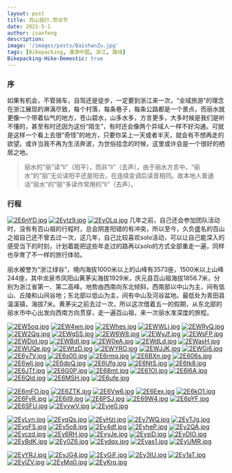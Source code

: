 ```yaml
---
layout: post
title: 百山祖行.劳动节
date: 2021-5-1
author: isanfeng
description:
image: '/images/posts/BaishanZu.jpg'
tags: [Bikepacking, 漫游中国, 浙江, 路线]
Bikepacking-Hike-Demestic: true
---
```

### 序

如果有机会，不管骑车，自驾还是徒步，一定要到浙江来一次，“全域旅游”的理念在浙江展现的淋漓尽致，每个村落，每条巷子，每条公路都是一个景点，而丽水就更像一个带着仙气的地方，苍山碧水，山多水多，方言更多，大多时候是我们是听不懂的，甚至有时还因为这份“陌生”，有时还会像两个异域人一样不好沟通。可就是这样一个看上去很“奇怪”的地方，只要你呆上一天或者半天，就会有不想再走的欲望。或许当我不再为生活奔波，为世俗挂念的时候，这里或许会是一个很好的栖居之地。

> 丽水的“丽”读“lí”（阳平），而非“lì”（去声）。由于丽水方言中，“丽水”的“丽”无论读阳平还是阳去，在连续变调后读音相同。故本地人普通话“丽水”的“丽”多读作常用的“lì”（去声）。

### 行程

[![2E6nYD.jpg](https://z3.ax1x.com/2021/05/30/2E6nYD.jpg)](https://imgtu.com/i/2E6nYD)
[![2Eytz9.jpg](https://z3.ax1x.com/2021/05/30/2Eytz9.jpg)](https://imgtu.com/i/2Eytz9)
[![2EyOLq.jpg](https://z3.ax1x.com/2021/05/30/2EyOLq.jpg)](https://imgtu.com/i/2EyOLq)
几年之前，自己还会参加团队活动时，没有有百山祖的行程时，总会阴差阳错的有冲突，所以至今，久负盛名的百山之祖自己还不曾去过一次，这几年，自己比较喜欢solo活动，可以让自己能深入的感受当下的时刻，计划着能把这些年走过的路再以solo的方式全部重走一遍，同样也孕育了不一样的旅行体验。

丽水被誉为“浙江绿谷”，境内海拔1000米以上的山峰有3573座，1500米以上山峰244座，其中龙泉市凤阳山黄茅尖海拔1929米，庆元县百山祖海拔1856.7米，分别为浙江省第一、第二高峰。地势由西南向东北倾斜，西南部以中山为主，间有低山、丘陵和山间谷地；东北部以低山为主，间有中山及河谷盆地。最低处为青田县温溪镇，海拔7米。黄茅尖之前去过一次，所以这次借着五一的假期，从东北部的丽水市中心出发向西南方向贯穿，走一遍百山祖，来一次丽水准深度的旅程。








[![2EW5oq.jpg](https://z3.ax1x.com/2021/05/30/2EW5oq.jpg)](https://imgtu.com/i/2EW5oq)
[![2EW4wn.jpg](https://z3.ax1x.com/2021/05/30/2EW4wn.jpg)](https://imgtu.com/i/2EW4wn)
[![2EWhes.jpg](https://z3.ax1x.com/2021/05/30/2EWhes.jpg)](https://imgtu.com/i/2EWhes)
[![2EWWLj.jpg](https://z3.ax1x.com/2021/05/30/2EWWLj.jpg)](https://imgtu.com/i/2EWWLj)
[![2EWRyQ.jpg](https://z3.ax1x.com/2021/05/30/2EWRyQ.jpg)](https://imgtu.com/i/2EWRyQ)
[![2EW2Qg.jpg](https://z3.ax1x.com/2021/05/30/2EW2Qg.jpg)](https://imgtu.com/i/2EW2Qg)
[![2EWgSS.jpg](https://z3.ax1x.com/2021/05/30/2EWgSS.jpg)](https://imgtu.com/i/2EWgSS)
[![2EW6W8.jpg](https://z3.ax1x.com/2021/05/30/2EW6W8.jpg)](https://imgtu.com/i/2EW6W8)
[![2EWyJf.jpg](https://z3.ax1x.com/2021/05/30/2EWyJf.jpg)](https://imgtu.com/i/2EWyJf)
[![2EWsFP.jpg](https://z3.ax1x.com/2021/05/30/2EWsFP.jpg)](https://imgtu.com/i/2EWsFP)
[![2EWDot.jpg](https://z3.ax1x.com/2021/05/30/2EWDot.jpg)](https://imgtu.com/i/2EWDot)
[![2EWBdI.jpg](https://z3.ax1x.com/2021/05/30/2EWBdI.jpg)](https://imgtu.com/i/2EWBdI)
[![2EW0eA.jpg](https://z3.ax1x.com/2021/05/30/2EW0eA.jpg)](https://imgtu.com/i/2EW0eA)
[![2EWdLd.jpg](https://z3.ax1x.com/2021/05/30/2EWdLd.jpg)](https://imgtu.com/i/2EWdLd)
[![2EWasH.jpg](https://z3.ax1x.com/2021/05/30/2EWasH.jpg)](https://imgtu.com/i/2EWasH)
[![2EWUQe.jpg](https://z3.ax1x.com/2021/05/30/2EWUQe.jpg)](https://imgtu.com/i/2EWUQe)
[![2EWtzD.jpg](https://z3.ax1x.com/2021/05/30/2EWtzD.jpg)](https://imgtu.com/i/2EWtzD)
[![2EWYRO.jpg](https://z3.ax1x.com/2021/05/30/2EWYRO.jpg)](https://imgtu.com/i/2EWYRO)
[![2EWJJK.jpg](https://z3.ax1x.com/2021/05/30/2EWJJK.jpg)](https://imgtu.com/i/2EWJJK)
[![2EWGi6.jpg](https://z3.ax1x.com/2021/05/30/2EWGi6.jpg)](https://imgtu.com/i/2EWGi6)
[![2E6y7V.jpg](https://z3.ax1x.com/2021/05/30/2E6y7V.jpg)](https://imgtu.com/i/2E6y7V)
[![2E6s00.jpg](https://z3.ax1x.com/2021/05/30/2E6s00.jpg)](https://imgtu.com/i/2E6s00)
[![2E6rmq.jpg](https://z3.ax1x.com/2021/05/30/2E6rmq.jpg)](https://imgtu.com/i/2E6rmq)
[![2E6BXn.jpg](https://z3.ax1x.com/2021/05/30/2E6BXn.jpg)](https://imgtu.com/i/2E6BXn)
[![2E606s.jpg](https://z3.ax1x.com/2021/05/30/2E606s.jpg)](https://imgtu.com/i/2E606s)
[![2E6wlj.jpg](https://z3.ax1x.com/2021/05/30/2E6wlj.jpg)](https://imgtu.com/i/2E6wlj)
[![2E6dpQ.jpg](https://z3.ax1x.com/2021/05/30/2E6dpQ.jpg)](https://imgtu.com/i/2E6dpQ)
[![2E6Ufg.jpg](https://z3.ax1x.com/2021/05/30/2E6Ufg.jpg)](https://imgtu.com/i/2E6Ufg)
[![2E6NtS.jpg](https://z3.ax1x.com/2021/05/30/2E6NtS.jpg)](https://imgtu.com/i/2E6NtS)
[![2E6tk8.jpg](https://z3.ax1x.com/2021/05/30/2E6tk8.jpg)](https://imgtu.com/i/2E6tk8)
[![2E6JTf.jpg](https://z3.ax1x.com/2021/05/30/2E6JTf.jpg)](https://imgtu.com/i/2E6JTf)
[![2E6G0P.jpg](https://z3.ax1x.com/2021/05/30/2E6G0P.jpg)](https://imgtu.com/i/2E6G0P)
[![2E68mt.jpg](https://z3.ax1x.com/2021/05/30/2E68mt.jpg)](https://imgtu.com/i/2E68mt)
[![2E61OI.jpg](https://z3.ax1x.com/2021/05/30/2E61OI.jpg)](https://imgtu.com/i/2E61OI)
[![2E6l6A.jpg](https://z3.ax1x.com/2021/05/30/2E6l6A.jpg)](https://imgtu.com/i/2E6l6A)
[![2E6Qld.jpg](https://z3.ax1x.com/2021/05/30/2E6Qld.jpg)](https://imgtu.com/i/2E6Qld)
[![2E6MSH.jpg](https://z3.ax1x.com/2021/05/30/2E6MSH.jpg)](https://imgtu.com/i/2E6MSH)
[![2E6ufe.jpg](https://z3.ax1x.com/2021/05/30/2E6ufe.jpg)](https://imgtu.com/i/2E6ufe)

[![2E6mFO.jpg](https://z3.ax1x.com/2021/05/30/2E6mFO.jpg)](https://imgtu.com/i/2E6mFO)
[![2E6ZTK.jpg](https://z3.ax1x.com/2021/05/30/2E6ZTK.jpg)](https://imgtu.com/i/2E6ZTK)
[![2E6Vw6.jpg](https://z3.ax1x.com/2021/05/30/2E6Vw6.jpg)](https://imgtu.com/i/2E6Vw6)
[![2E6Eex.jpg](https://z3.ax1x.com/2021/05/30/2E6Eex.jpg)](https://imgtu.com/i/2E6Eex)
[![2E6kO1.jpg](https://z3.ax1x.com/2021/05/30/2E6kO1.jpg)](https://imgtu.com/i/2E6kO1)
[![2E6FyR.jpg](https://z3.ax1x.com/2021/05/30/2E6FyR.jpg)](https://imgtu.com/i/2E6FyR)
[![2E6il9.jpg](https://z3.ax1x.com/2021/05/30/2E6il9.jpg)](https://imgtu.com/i/2E6il9)
[![2E6PSJ.jpg](https://z3.ax1x.com/2021/05/30/2E6PSJ.jpg)](https://imgtu.com/i/2E6PSJ)
[![2E69W4.jpg](https://z3.ax1x.com/2021/05/30/2E69W4.jpg)](https://imgtu.com/i/2E69W4)
[![2E6pYF.jpg](https://z3.ax1x.com/2021/05/30/2E6pYF.jpg)](https://imgtu.com/i/2E6pYF)
[![2E6SFU.jpg](https://z3.ax1x.com/2021/05/30/2E6SFU.jpg)](https://imgtu.com/i/2E6SFU)
[![2EyvwV.jpg](https://z3.ax1x.com/2021/05/30/2EyvwV.jpg)](https://imgtu.com/i/2EyvwV)
[![2Eyje0.jpg](https://z3.ax1x.com/2021/05/30/2Eyje0.jpg)](https://imgtu.com/i/2Eyje0)

[![2EyLyn.jpg](https://z3.ax1x.com/2021/05/30/2EyLyn.jpg)](https://imgtu.com/i/2EyLyn)
[![2EyqQs.jpg](https://z3.ax1x.com/2021/05/30/2EyqQs.jpg)](https://imgtu.com/i/2EyqQs)
[![2EyHzj.jpg](https://z3.ax1x.com/2021/05/30/2EyHzj.jpg)](https://imgtu.com/i/2EyHzj)
[![2Ey7WQ.jpg](https://z3.ax1x.com/2021/05/30/2Ey7WQ.jpg)](https://imgtu.com/i/2Ey7WQ)
[![2EyTJg.jpg](https://z3.ax1x.com/2021/05/30/2EyTJg.jpg)](https://imgtu.com/i/2EyTJg)
[![2EyoFS.jpg](https://z3.ax1x.com/2021/05/30/2EyoFS.jpg)](https://imgtu.com/i/2EyoFS)
[![2Ey5o8.jpg](https://z3.ax1x.com/2021/05/30/2Ey5o8.jpg)](https://imgtu.com/i/2Ey5o8)
[![2Ey4df.jpg](https://z3.ax1x.com/2021/05/30/2Ey4df.jpg)](https://imgtu.com/i/2Ey4df)
[![2EyheP.jpg](https://z3.ax1x.com/2021/05/30/2EyheP.jpg)](https://imgtu.com/i/2EyheP)
[![2Ey2QA.jpg](https://z3.ax1x.com/2021/05/30/2Ey2QA.jpg)](https://imgtu.com/i/2Ey2QA)
[![2Eyczd.jpg](https://z3.ax1x.com/2021/05/30/2Eyczd.jpg)](https://imgtu.com/i/2Eyczd)
[![2Ey6RH.jpg](https://z3.ax1x.com/2021/05/30/2Ey6RH.jpg)](https://imgtu.com/i/2Ey6RH)
[![2EyyJe.jpg](https://z3.ax1x.com/2021/05/30/2EyyJe.jpg)](https://imgtu.com/i/2EyyJe)
[![2EysiD.jpg](https://z3.ax1x.com/2021/05/30/2EysiD.jpg)](https://imgtu.com/i/2EysiD)
[![2EyDIO.jpg](https://z3.ax1x.com/2021/05/30/2EyDIO.jpg)](https://imgtu.com/i/2EyDIO)
[![2EyBdK.jpg](https://z3.ax1x.com/2021/05/30/2EyBdK.jpg)](https://imgtu.com/i/2EyBdK)
[![2Ey0Z6.jpg](https://z3.ax1x.com/2021/05/30/2Ey0Z6.jpg)](https://imgtu.com/i/2Ey0Z6)
[![2Eydqx.jpg](https://z3.ax1x.com/2021/05/30/2Eydqx.jpg)](https://imgtu.com/i/2Eydqx)
[![2Eyas1.jpg](https://z3.ax1x.com/2021/05/30/2Eyas1.jpg)](https://imgtu.com/i/2Eyas1)
[![2EyUMR.jpg](https://z3.ax1x.com/2021/05/30/2EyUMR.jpg)](https://imgtu.com/i/2EyUMR)

[![2EyYRJ.jpg](https://z3.ax1x.com/2021/05/30/2EyYRJ.jpg)](https://imgtu.com/i/2EyYRJ)
[![2EyJG4.jpg](https://z3.ax1x.com/2021/05/30/2EyJG4.jpg)](https://imgtu.com/i/2EyJG4)
[![2EyGiF.jpg](https://z3.ax1x.com/2021/05/30/2EyGiF.jpg)](https://imgtu.com/i/2EyGiF)
[![2Ey3IU.jpg](https://z3.ax1x.com/2021/05/30/2Ey3IU.jpg)](https://imgtu.com/i/2Ey3IU)
[![2Ey1aT.jpg](https://z3.ax1x.com/2021/05/30/2Ey1aT.jpg)](https://imgtu.com/i/2Ey1aT)
[![2EylZV.jpg](https://z3.ax1x.com/2021/05/30/2EylZV.jpg)](https://imgtu.com/i/2EylZV)
[![2EyMq0.jpg](https://z3.ax1x.com/2021/05/30/2EyMq0.jpg)](https://imgtu.com/i/2EyMq0)
[![2EyKrq.jpg](https://z3.ax1x.com/2021/05/30/2EyKrq.jpg)](https://imgtu.com/i/2EyKrq)